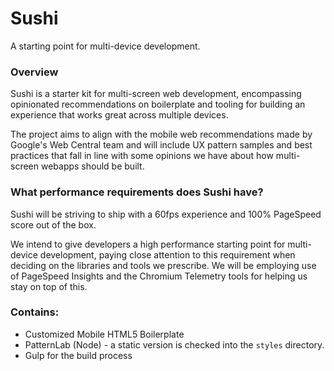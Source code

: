 # Sushi

A starting point for multi-device development.

### Overview

Sushi is a starter kit for multi-screen web development, encompassing opinionated recommendations on boilerplate and tooling for building an experience that works great across multiple devices.

The project aims to align with the mobile web recommendations made by Google's Web Central team and will include UX pattern samples and best practices that fall in line with some opinions we have about how multi-screen webapps should be built.

### What performance requirements does Sushi have?

Sushi will be striving to ship with a 60fps experience and 100% PageSpeed score out of the box. 

We intend to give developers a high performance starting point for multi-device development, paying close attention to this requirement when deciding on the libraries and tools we prescribe. We will be employing use of PageSpeed Insights and the Chromium Telemetry tools for helping us stay on top of this.

### Contains:

* Customized Mobile HTML5 Boilerplate
* PatternLab (Node) - a static version is checked into the `styles` directory. 
* Gulp for the build process
